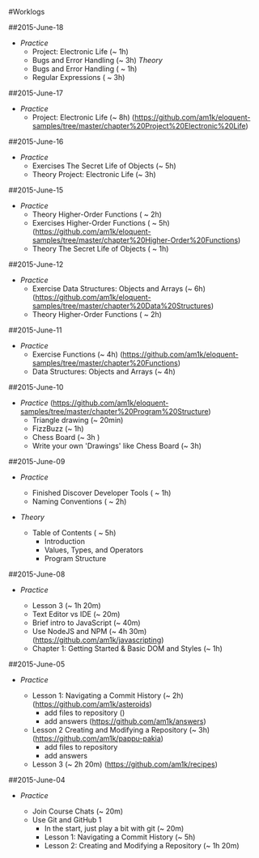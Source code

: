 #Worklogs

##2015-June-18

* *Practice*
	* Project: Electronic Life (~ 1h)
	* Bugs and Error Handling (~ 3h)
  *Theory*
	* Bugs and Error Handling ( ~ 1h)
	* Regular Expressions ( ~ 3h)

##2015-June-17

* *Practice* 
	* Project: Electronic Life (~ 8h) (https://github.com/am1k/eloquent-samples/tree/master/chapter%20Project%20Electronic%20Life)

##2015-June-16 

* *Practice* 
	* Exercises The Secret Life of Objects (~ 5h) 
	* Theory Project: Electronic Life (~ 3h)


##2015-June-15 

* *Practice* 
	* Theory Higher-Order Functions ( ~ 2h) 
	* Exercises Higher-Order Functions ( ~ 5h) (https://github.com/am1k/eloquent-samples/tree/master/chapter%20Higher-Order%20Functions)
	* Theory The Secret Life of Objects ( ~ 1h)

##2015-June-12

* *Practice* 
	* Exercise Data Structures: Objects and Arrays (~ 6h) (https://github.com/am1k/eloquent-samples/tree/master/chapter%20Data%20Structures)
	* Theory Higher-Order Functions ( ~ 2h)	

##2015-June-11

* *Practice* 
	* Exercise Functions (~ 4h) (https://github.com/am1k/eloquent-samples/tree/master/chapter%20Functions)
	* Data Structures: Objects and Arrays (~ 4h)

##2015-June-10 

* *Practice* (https://github.com/am1k/eloquent-samples/tree/master/chapter%20Program%20Structure)
	* Triangle drawing (~ 20min)
	* FizzBuzz (~ 1h) 
	* Chess Board (~ 3h ) 
	* Write your own 'Drawings' like Chess Board (~ 3h) 

##2015-June-09

* *Practice*
	* Finished Discover Developer Tools ( ~ 1h)
	* Naming Conventions ( ~ 2h)

* *Theory*	
	* Table of Contents ( ~ 5h)
		* Introduction
		* Values, Types, and Operators
		* Program Structure
		

##2015-June-08

* *Practice*

	* Lesson 3 (~ 1h 20m) 
	* Text Editor vs IDE (~ 20m)
	* Brief intro to JavaScript (~ 40m)
	* Use NodeJS and NPM (~ 4h 30m) (https://github.com/am1k/javascripting)
	* Chapter 1: Getting Started & Basic DOM and Styles (~ 1h)


##2015-June-05

* *Practice*
	
	* Lesson 1: Navigating a Commit History (~ 2h) (https://github.com/am1k/asteroids)
		* add files to repository ()
		* add answers 	(https://github.com/am1k/answers)
	* Lesson 2 Creating and Modifying a Repository (~ 3h) (https://github.com/am1k/pappu-pakia)
		* add files to repository
		* add answers 
	* Lesson 3 (~ 2h 20m) (https://github.com/am1k/recipes)

##2015-June-04

* *Practice*

	* Join Course Chats (~ 20m)
	* Use Git and GitHub 1 
		* In the start, just play a bit with git (~ 20m)
		* Lesson 1: Navigating a Commit History (~ 5h)
		* Lesson 2: Creating and Modifying a Repository (~ 1h 20m)
